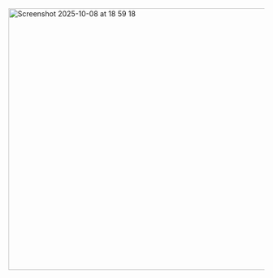 <img width="601" height="515" alt="Screenshot 2025-10-08 at 18 59 18" src="https://github.com/user-attachments/assets/ee9c6c96-1931-4af8-b858-d55cea8bd30c" />
